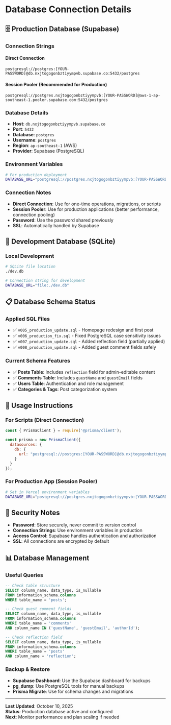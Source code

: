 # Database Connection Details

## 🗄️ **Production Database (Supabase)**

### Connection Strings

#### Direct Connection
```
postgresql://postgres:[YOUR-PASSWORD]@db.nxjtogogonbztiyympvb.supabase.co:5432/postgres
```

#### Session Pooler (Recommended for Production)
```
postgresql://postgres.nxjtogogonbztiyympvb:[YOUR-PASSWORD]@aws-1-ap-southeast-1.pooler.supabase.com:5432/postgres
```

### Database Details
- **Host**: `db.nxjtogogonbztiyympvb.supabase.co`
- **Port**: `5432`
- **Database**: `postgres`
- **Username**: `postgres`
- **Region**: `ap-southeast-1` (AWS)
- **Provider**: Supabase (PostgreSQL)

### Environment Variables
```bash
# For production deployment
DATABASE_URL="postgresql://postgres.nxjtogogonbztiyympvb:[YOUR-PASSWORD]@aws-1-ap-southeast-1.pooler.supabase.com:5432/postgres"
```

### Connection Notes
- **Direct Connection**: Use for one-time operations, migrations, or scripts
- **Session Pooler**: Use for production applications (better performance, connection pooling)
- **Password**: Use the password shared previously
- **SSL**: Automatically handled by Supabase

## 🔧 **Development Database (SQLite)**

### Local Development
```bash
# SQLite file location
./dev.db

# Connection string for development
DATABASE_URL="file:./dev.db"
```

## 📋 **Database Schema Status**

### Applied SQL Files
- ✅ `v005_production_update.sql` - Homepage redesign and first post
- ✅ `v006_production_fix.sql` - Fixed PostgreSQL case sensitivity issues  
- ✅ `v007_production_update.sql` - Added reflection field (partially applied)
- ✅ `v008_production_update.sql` - Added guest comment fields safely

### Current Schema Features
- ✅ **Posts Table**: Includes `reflection` field for admin-editable content
- ✅ **Comments Table**: Includes `guestName` and `guestEmail` fields
- ✅ **Users Table**: Authentication and role management
- ✅ **Categories & Tags**: Post categorization system

## 🚀 **Usage Instructions**

### For Scripts (Direct Connection)
```javascript
const { PrismaClient } = require('@prisma/client');

const prisma = new PrismaClient({
  datasources: {
    db: {
      url: "postgresql://postgres:[YOUR-PASSWORD]@db.nxjtogogonbztiyympvb.supabase.co:5432/postgres"
    }
  }
});
```

### For Production App (Session Pooler)
```bash
# Set in Vercel environment variables
DATABASE_URL="postgresql://postgres.nxjtogogonbztiyympvb:[YOUR-PASSWORD]@aws-1-ap-southeast-1.pooler.supabase.com:5432/postgres"
```

## 🔐 **Security Notes**

- **Password**: Store securely, never commit to version control
- **Connection Strings**: Use environment variables in production
- **Access Control**: Supabase handles authentication and authorization
- **SSL**: All connections are encrypted by default

## 📊 **Database Management**

### Useful Queries
```sql
-- Check table structure
SELECT column_name, data_type, is_nullable 
FROM information_schema.columns 
WHERE table_name = 'posts';

-- Check guest comment fields
SELECT column_name, data_type, is_nullable 
FROM information_schema.columns 
WHERE table_name = 'comments' 
AND column_name IN ('guestName', 'guestEmail', 'authorId');

-- Check reflection field
SELECT column_name, data_type, is_nullable 
FROM information_schema.columns 
WHERE table_name = 'posts' 
AND column_name = 'reflection';
```

### Backup & Restore
- **Supabase Dashboard**: Use the Supabase dashboard for backups
- **pg_dump**: Use PostgreSQL tools for manual backups
- **Prisma Migrate**: Use for schema changes and migrations

---
**Last Updated**: October 10, 2025  
**Status**: Production database active and configured  
**Next**: Monitor performance and plan scaling if needed
